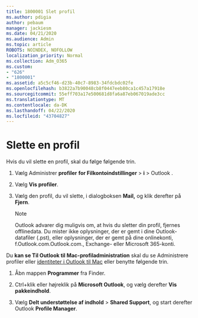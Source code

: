 ```yaml
---
title: 1800001 Slet profil
ms.author: pdigia
author: pebaum
manager: jackiesm
ms.date: 04/21/2020
ms.audience: Admin
ms.topic: article
ROBOTS: NOINDEX, NOFOLLOW
localization_priority: Normal
ms.collection: Adm_O365
ms.custom:
- "626"
- "1800001"
ms.assetid: a5c5cf46-d23b-40c7-8983-34fdcbdc02fe
ms.openlocfilehash: b3822a7b90048cb8f0447eeb80ca1c457a17918e
ms.sourcegitcommit: 55eff703a17e500681d8fa6a87eb067019ade3cc
ms.translationtype: MT
ms.contentlocale: da-DK
ms.lasthandoff: 04/22/2020
ms.locfileid: "43704827"
---
```

# <a name="delete-a-profile"></a>Slette en profil

Hvis du vil slette en profil, skal du følge følgende trin.
  
1. Vælg Administrer **profiler** **for Filkontoindstillinger** \> **i** \> Outlook .

2. Vælg **Vis profiler**.

3. Vælg den profil, du vil slette, i dialogboksen **Mail,** og klik derefter på **Fjern**.

    > [!NOTE]
    > Outlook advarer dig muligvis om, at hvis du sletter din profil, fjernes offlinedata. Du mister ikke oplysninger, der er gemt i dine Outlook-datafiler (.pst), eller oplysninger, der er gemt på dine onlinekonti, f.Outlook.com.Outlook.com., Exchange- eller Microsoft 365-konti.
  
Du **kan se Til Outlook til Mac-profiladministration** skal du se Administrere profiler eller [identiteter i Outlook til Mac](https://support.office.com/article/fed2a955-74df-4a24-bef6-78a426958c4c.aspx) eller benytte følgende trin.
  
1. Åbn mappen **Programmer** fra Finder.

2. Ctrl+klik eller højreklik på **Microsoft Outlook**, og vælg derefter **Vis pakkeindhold**.

3. Vælg **Delt understøttelse af indhold** \> **Shared Support**, og start derefter Outlook **Profile Manager**.
